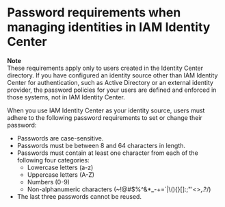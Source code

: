# Password requirements when managing identities in IAM Identity Center<a name="password-requirements"></a>

**Note**  
These requirements apply only to users created in the Identity Center directory\. If you have configured an identity source other than IAM Identity Center for authentication, such as Active Directory or an external identity provider, the password policies for your users are defined and enforced in those systems, not in IAM Identity Center\.

When you use IAM Identity Center as your identity source, users must adhere to the following password requirements to set or change their password:
+ Passwords are case\-sensitive\.
+ Passwords must be between 8 and 64 characters in length\.
+ Passwords must contain at least one character from each of the following four categories:
  + Lowercase letters \(a\-z\)
  + Uppercase letters \(A\-Z\)
  + Numbers \(0\-9\)
  + Non\-alphanumeric characters \(\~\!@\#$%^&\*\_\-\+=`\|\\\(\)\{\}\[\]:;"'<>,\.?/\)
+ The last three passwords cannot be reused\.